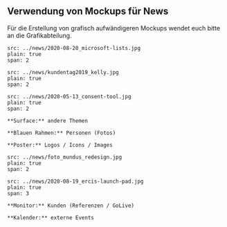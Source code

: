 ## Verwendung von Mockups für News

Für die Erstellung von grafisch aufwändigeren Mockups wendet euch bitte an die Grafikabteilung.

```image
src: ../news/2020-08-20_microsoft-lists.jpg
plain: true
span: 2
```

```image
src: ../news/kundentag2019_kelly.jpg
plain: true
span: 2
```

```image
src: ../news/2020-05-13_consent-tool.jpg
plain: true
span: 2
```

```hint|span-2
**Surface:** andere Themen
```

```hint|span-2
**Blauen Rahmen:** Personen (Fotos) 
```

```hint|span-2
**Poster:** Logos / Icons / Images
```

```image
src: ../news/foto_mundus_redesign.jpg
plain: true
span: 2
```

```image
src: ../news/2020-08-19_ercis-launch-pad.jpg
plain: true
span: 3
```

```hint|span-2
**Monitor:** Kunden (Referenzen / GoLive)
```

```hint|span-2
**Kalender:** externe Events
```